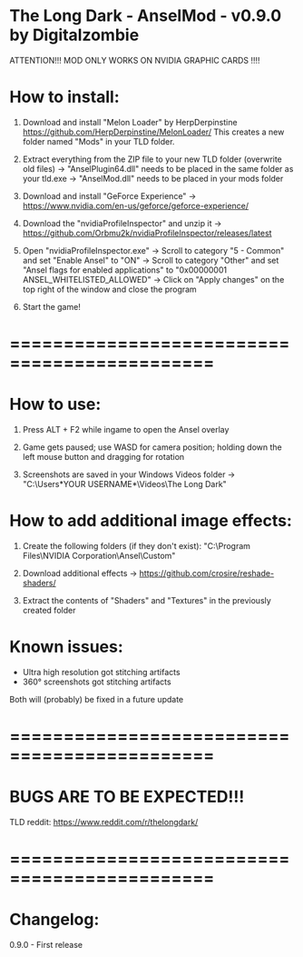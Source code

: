 The Long Dark - AnselMod - v0.9.0 by Digitalzombie
===============================================================

ATTENTION!!! MOD ONLY WORKS ON NVIDIA GRAPHIC CARDS !!!!

How to install:
===============
1. Download and install "Melon Loader" by HerpDerpinstine
https://github.com/HerpDerpinstine/MelonLoader/
This creates a new folder named "Mods" in your TLD folder.

2. Extract everything from the ZIP file to your new TLD folder (overwrite old files)
	-> "AnselPlugin64.dll" needs to be placed in the same folder as your tld.exe
	-> "AnselMod.dll" needs to be placed in your mods folder

3. Download and install "GeForce Experience" -> https://www.nvidia.com/en-us/geforce/geforce-experience/

4. Download the "nvidiaProfileInspector" and unzip it -> https://github.com/Orbmu2k/nvidiaProfileInspector/releases/latest

5. Open "nvidiaProfileInspector.exe"
	-> Scroll to category "5 - Common" and set "Enable Ansel" to "ON"
	-> Scroll to category "Other" and set "Ansel flags for enabled applications" to "0x00000001 ANSEL_WHITELISTED_ALLOWED"
	-> Click on "Apply changes" on the top right of the window and close the program

4. Start the game! 

=============================================
=============================================

How to use:
===========
1. Press ALT + F2 while ingame to open the Ansel overlay

2. Game gets paused; use WASD for camera position; holding down the left mouse button and dragging for rotation

3. Screenshots are saved in your Windows Videos folder -> "C:\Users\*YOUR USERNAME*\Videos\The Long Dark"


How to add additional image effects:
====================================
1. Create the following folders (if they don't exist): "C:\Program Files\NVIDIA Corporation\Ansel\Custom"

2. Download additional effects -> https://github.com/crosire/reshade-shaders/

3. Extract the contents of "Shaders" and "Textures" in the previously created folder


Known issues:
=============
- Ultra high resolution got stitching artifacts
- 360° screenshots got stitching artifacts

Both will (probably) be fixed in a future update

=============================================
=============================================

BUGS ARE TO BE EXPECTED!!!
===========================

TLD reddit:
https://www.reddit.com/r/thelongdark/



=============================================
=============================================

Changelog:
==========

0.9.0 - First release
